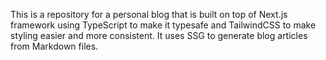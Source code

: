 This is a repository for a personal blog that is built on top of Next.js framework using TypeScript to make it typesafe and TailwindCSS to make styling easier and more consistent. It uses SSG to generate blog articles from Markdown files.